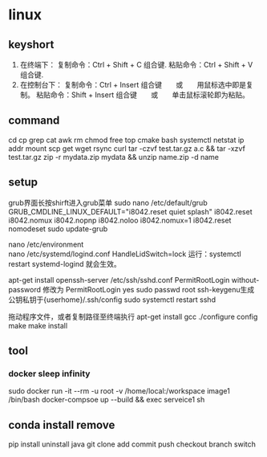 # linux

## keyshort
 1. 在终端下：
    复制命令：Ctrl + Shift + C  组合键.
    粘贴命令：Ctrl + Shift + V  组合键.
 2. 在控制台下：
    复制命令：Ctrl + Insert  组合键　　或　　用鼠标选中即是复制。
    粘贴命令：Shift + Insert  组合键　　或　　单击鼠标滚轮即为粘贴。

## command
cd cp grep cat awk rm chmod  free top cmake bash systemctl
netstat ip addr mount scp get wget rsync curl 
tar -czvf test.tar.gz a.c && tar -xzvf test.tar.gz 
zip -r mydata.zip mydata  && unzip name.zip -d name

## setup
grub界面长按shirft进入grub菜单
sudo nano /etc/default/grub
GRUB_CMDLINE_LINUX_DEFAULT="i8042.reset quiet splash"
i8042.reset i8042.nomux i8042.nopnp i8042.noloo 
i8042.nomux=1 i8042.reset nomodeset
sudo update-grub

nano /etc/environment   
nano /etc/systemd/logind.conf
HandleLidSwitch=lock
运行：systemctl restart systemd-logind 就会生效。

apt-get install openssh-server
/etc/ssh/sshd.conf
PermitRootLogin without-password 修改为 PermitRootLogin yes
sudo passwd root
ssh-keygenu生成公钥私钥于{userhome}/.ssh/config
sudo systemctl restart sshd

拖动程序文件，或者复制路径至终端执行
apt-get install gcc
./configure  config
make 
make install

## tool
### docker sleep infinity 
sudo docker run -it --rm -u root -v /home/local:/workspace image1 /bin/bash
docker-compsoe up --build && exec serveice1 sh

## conda install remove
pip install uninstall
java
git clone add commit push checkout branch switch
 

